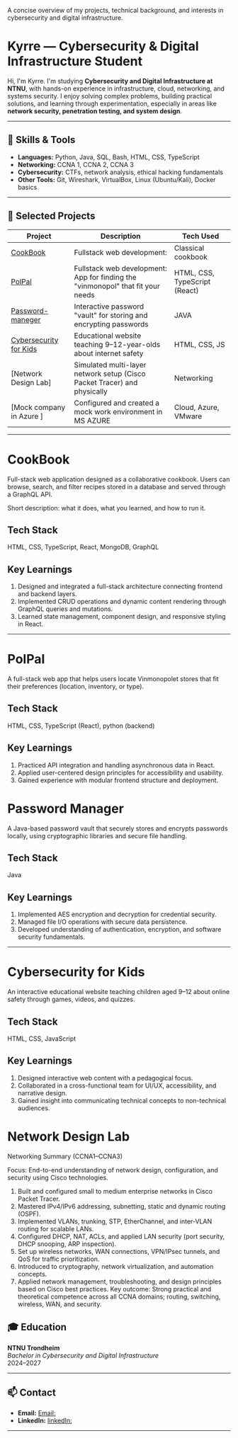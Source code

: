 A concise overview of my projects, technical background, and interests in cybersecurity and digital infrastructure.


# Kyrre — Cybersecurity & Digital Infrastructure Student

Hi, I'm Kyrre. I'm studying **Cybersecurity and Digital Infrastructure at NTNU**, with hands-on experience in infrastructure, cloud, networking, and systems security. I enjoy solving complex problems, building practical solutions, and learning through experimentation, especially in areas like **network security, penetration testing, and system design**.

---

## 🧩 Skills & Tools
- **Languages:** Python, Java, SQL, Bash, HTML, CSS, TypeScript
- **Networking:** CCNA 1, CCNA 2,  CCNA 3
- **Cybersecurity:** CTFs, network analysis, ethical hacking fundamentals
- **Other Tools:** Git, Wireshark, VirtualBox, Linux (Ubuntu/Kali), Docker basics

---

## 📂 Selected Projects
| Project  | Description  | Tech Used |
|----------|--------------|-----------|
| [CookBook](https://git.ntnu.no/IT2810-H25/T14-Project-2.git) | Fullstack web development:     | Classical cookbook| HTML, CSS, TypeScript| React, mongoDB, graphQL|
| [PolPal](https://git.ntnu.no/IT2810-H25/T14-Project-1.git) | Fullstack web development: App for finding the "vinmonopol" that fit your needs |HTML, CSS, TypeScript (React)|
| [Password-maneger](https://github.com/KyrreBe/Password-manager.git) | Interactive password "vault" for storing and encrypting passwords | JAVA |
| [Cybersecurity for Kids](https://github.com/sondrenodenesGammel/Cyberkid.git) | Educational website teaching 9–12-year-olds about internet safety | HTML, CSS, JS | Group Project
| [Network Design Lab] | Simulated multi-layer network setup (Cisco Packet Tracer) and physically | Networking |
| [Mock company in Azure ] | Configured and created a mock work environment in MS AZURE| Cloud, Azure, VMware |

--- 
# CookBook

Full-stack web application designed as a collaborative cookbook. Users can browse, search, and filter recipes stored in a database and served through a GraphQL API.

Short description: what it does, what you learned, and how to run it.

## Tech Stack

HTML, CSS, TypeScript, React, MongoDB, GraphQL

## Key Learnings

1. Designed and integrated a full-stack architecture connecting frontend and backend layers.
2. Implemented CRUD operations and dynamic content rendering through GraphQL queries and mutations.
3. Learned state management, component design, and responsive styling in React.

---
  
# PolPal

A full-stack web app that helps users locate Vinmonopolet stores that fit their preferences (location, inventory, or type).

## Tech Stack
HTML, CSS, TypeScript (React), python (backend)

## Key Learnings
1. Practiced API integration and handling asynchronous data in React.
2. Applied user-centered design principles for accessibility and usability.
3. Gained experience with modular frontend structure and deployment.
  
# Password Manager

A Java-based password vault that securely stores and encrypts passwords locally, using cryptographic libraries and secure file handling.

## Tech Stack
Java

## Key Learnings
1. Implemented AES encryption and decryption for credential security.
2. Managed file I/O operations with secure data persistence.
3. Developed understanding of authentication, encryption, and software security fundamentals.
---  
  
# Cybersecurity for Kids

An interactive educational website teaching children aged 9–12 about online safety through games, videos, and quizzes.

## Tech Stack
HTML, CSS, JavaScript

## Key Learnings
1. Designed interactive web content with a pedagogical focus.
2. Collaborated in a cross-functional team for UI/UX, accessibility, and narrative design.
3. Gained insight into communicating technical concepts to non-technical audiences.
  
# Network Design Lab

Networking Summary (CCNA1–CCNA3)

Focus: End-to-end understanding of network design, configuration, and security using Cisco technologies.
1. Built and configured small to medium enterprise networks in Cisco Packet Tracer.
2. Mastered IPv4/IPv6 addressing, subnetting, static and dynamic routing (OSPF).
3. Implemented VLANs, trunking, STP, EtherChannel, and inter-VLAN routing for scalable LANs.
4. Configured DHCP, NAT, ACLs, and applied LAN security (port security, DHCP snooping, ARP inspection).
5. Set up wireless networks, WAN connections, VPN/IPsec tunnels, and QoS for traffic prioritization.
6. Introduced to cryptography, network virtualization, and automation concepts.
7. Applied network management, troubleshooting, and design principles based on Cisco best practices.
Key outcome: Strong practical and theoretical competence across all CCNA domains; routing, switching, wireless, WAN, and security.


## 🎓 Education
**NTNU Trondheim**  
_Bachelor in Cybersecurity and Digital Infrastructure_  
2024–2027

---

## 📫 Contact
- **Email:** [Email:](Kyrrebellmathiesen@gmail.com)
- **LinkedIn:** [linkedIn:](https://www.linkedin.com/in/kyrre-bell-mathiesen-907052330/)

---

